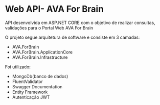 # Web API- AVA For Brain

API desenvolvida em ASP.NET CORE com o objetivo de realizar consultas, validações para o Portal Web AVA For Brain

O projeto segue arquitetura de software e consiste em 3 camadas:

- AVA.ForBrain
- AVA.ForBrain.ApplicationCore
- AVA.ForBrain.Infrastructure

Foi utilizado:

- MongoDb(banco de dados)
- FluentValidator
- Swagger Documentation
- Entity Framework
- Autenticação JWT



